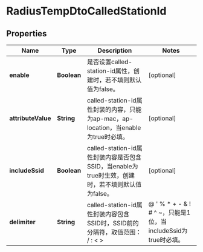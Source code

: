 
# RadiusTempDtoCalledStationId

## Properties
Name | Type | Description | Notes
------------ | ------------- | ------------- | -------------
**enable** | **Boolean** | 是否设置called-station-id属性，创建时，若不填则默认值为false。 |  [optional]
**attributeValue** | **String** | called-station-id属性封装的内容，只能为ap-mac，ap-location，当enable为true时必填。 |  [optional]
**includeSsid** | **Boolean** | called-station-id属性封装内容是否包含SSID，当enable为true时生效，创建时，若不填则默认值为false。 |  [optional]
**delimiter** | **String** | called-station-id属性封装内容包含SSID时，SSID前的分隔符，取值范围： / : &lt; &gt; | @ &#39; % * + - &amp; ! # ^ ~，只能是1位，当includeSsid为true时必填。 |  [optional]




